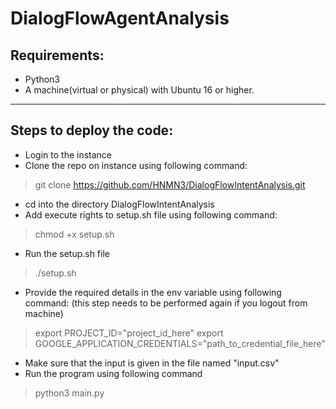 # DialogFlowAgentAnalysis
## Requirements:
- Python3
- A machine(virtual or physical) with Ubuntu 16 or higher.
---

## Steps to deploy the code:

* Login to the instance
* Clone the repo on instance using following command:
> git clone https://github.com/HNMN3/DialogFlowIntentAnalysis.git
* cd into the directory DialogFlowIntentAnalysis
* Add execute rights to setup.sh file using following command:
> chmod +x setup.sh
* Run the setup.sh file
> ./setup.sh
* Provide the required details in the env variable using following command:
	(this step needs to be performed again if you logout from machine)
> export PROJECT_ID="project_id_here"
> export GOOGLE_APPLICATION_CREDENTIALS="path_to_credential_file_here"
* Make sure that the input is given in the file named "input.csv"
* Run the program using following command
> python3 main.py
	 